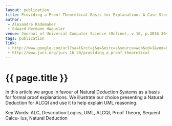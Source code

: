 ```yaml
---
layout: publication
title: Providing a Proof-Theoretical Basis for Explanation. A Case Study on UML and ALCQI Reasoning
author:
 - Alexandre Rademaker
 - Edward Hermann Haeusler
venue: Journal of Universal Computer Science (Online), v.16, p.3016-3042
tags: publication
link:
 - http://www.google.com/url?sa=t&rct=j&q=&esrc=s&source=web&cd=1&ved=0CBwQFjAA&url=http%3A%2F%2Fwww.jucs.org%2Fjucs_16_20%2Fproviding_a_proof_theoretical%2Fjucs_16_20_3016_3042_rademaker.ps.gz&ei=StnXTuXmFKGesQLc1tjTDQ&usg=AFQjCNF8by0fDCJTSzRCXIlP8ozVn8cKwQ&sig2=GQ0lZdAjjFyiIh5PicnWgQ
 - http://www.jucs.org/jucs_16_20/providing_a_proof_theoretical
---
```


{{ page.title }}
================

In this article we argue in favour of Natural Deduction Systems as a
basis for formal proof explanations. We illustrate our choice
presenting a Natural Deduction for ALCQI and use it to help explain
UML reasoning.

Key Words: ALC, Description Logics, UML, ALCQI, Proof Theory, Sequent
Calcu- lus, Natural Deduction
